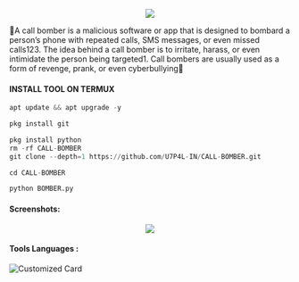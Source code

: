 <p align="center"><img src="https://github.com/U7P4L-IN/CALL-BOMBER/blob/master/image/github-header-image.png">

<p align="left">

🔰A call bomber is a malicious software or app that is designed to bombard a person’s phone with repeated calls, SMS messages, or even missed calls123. The idea behind a call bomber is to irritate, harass, or even intimidate the person being targeted1. Call bombers are usually used as a form of revenge, prank, or even cyberbullying🔰

</p>
  
#### INSTALL TOOL ON TERMUX
```python
apt update && apt upgrade -y

pkg install git

pkg install python
rm -rf CALL-BOMBER
git clone --depth=1 https://github.com/U7P4L-IN/CALL-BOMBER.git

cd CALL-BOMBER

python BOMBER.py
```

#### Screenshots:

<p align="center"><img src="https://github.com/U7P4L-IN/CALL-BOMBER/blob/master/image/GridArt_20230903_112405083.jpg">

#### Tools Languages :

![Customized Card](https://github-readme-stats.vercel.app/api/pin?username=U7P4L-IN&repo=CALL-BOMBER&title_color=fff&icon_color=f9f9f9&text_color=9f9f9f&bg_color=151515)
